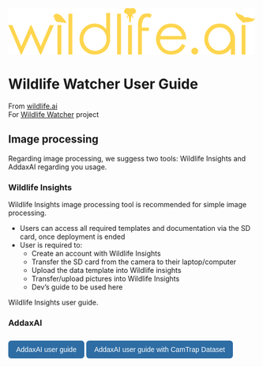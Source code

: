 ![Alt text](../../images/wildlife-ai-logo.png)

# Wildlife Watcher User Guide

From [wildlife.ai](https://wildlife.ai/)  
For [Wildlife Watcher](https://wildlife.ai/projects/wildlife-watcher/) project  

## Image processing

Regarding image processing, we suggess two tools: Wildlife Insights and AddaxAI regarding you usage.

### Wildlife Insights

Wildlife Insights image processing tool is recommended for simple image processing.

- Users can access all required templates and documentation via the SD card, once deployment is ended
- User is required to:
  - Create an account with Wildlife Insights
  - Transfer the SD card from the camera to their laptop/computer
  - Upload the data template into Wildlife insights
  - Transfer/upload pictures into Wildlife Insights
  - Dev’s guide to be used here

Wildlife Insights user guide.  

### AddaxAI


<style>
.button-nav {
  display: inline-block;
  padding: 10px 16px;
  background-color: #2e6da4;
  color: white;
  text-decoration: none;
  border-radius: 6px;
  font-family: sans-serif;
  margin-top: 10px;
}
</style>

<p>
  <a href="image_processing_addaxAI" class="button-nav">AddaxAI user guide</a>
  <a href="image_processing_addaxAI_camtrap.md" class="button-nav">AddaxAI user guide with CamTrap Dataset</a>
</p>